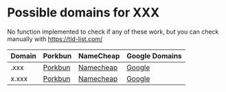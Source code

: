 # Possible domains for XXX

No function implemented to check if any of these work, but you can check manually with https://tld-list.com/

| Domain | Porkbun | NameCheap | Google Domains |
|---|---|---|---|
| .xxx | [Porkbun](https://porkbun.com/checkout/search?prb=e814663da1&tlds=&idnLanguage=&search=search&q=.xxx) | [Namecheap](https://www.namecheap.com/domains/registration/results/?domain=.xxx) | [Google](https://domains.google.com/registrar/search?searchTerm=.xxx) |
| x.xxx | [Porkbun](https://porkbun.com/checkout/search?prb=e814663da1&tlds=&idnLanguage=&search=search&q=x.xxx) | [Namecheap](https://www.namecheap.com/domains/registration/results/?domain=x.xxx) | [Google](https://domains.google.com/registrar/search?searchTerm=x.xxx) |
